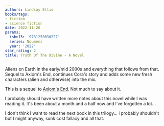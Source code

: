 ```yaml
---
authors: Lindsay Ellis
books/tags:
- fiction
- science fiction
date: 2022-11-20
params:
  isbn13: '9781250830227'
  series: Noumena
  year: '2022'
star_rating: 2
title: Truth Of The Divine - A Novel
---
```


Aliens on Earth in the early/mid 2000s and everything that follows from that. Sequel to Axiom's End, continues Cora's story and adds some new fresh characters (alien and otherwise) into the mix.

<!--more-->

This is a sequel to [Axiom's End](/books/2022-11-12/). Not much to say about it.

I probably should have written more notes about this novel while I was reading it. It's been about a month and a half now and I've forgotten a lot...

I don't think I want to read the next book in this trilogy... I probably shouldn't but I might anyway, sunk cost fallacy and all that.